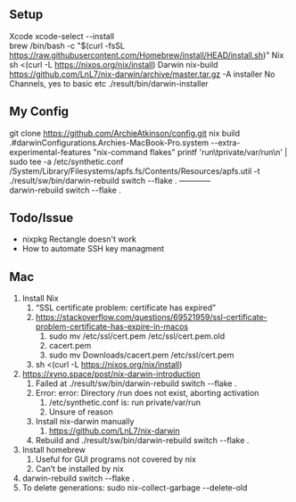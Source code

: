 ## Setup
Xcode
	xcode-select --install  
brew
	/bin/bash -c "$(curl -fsSL https://raw.githubusercontent.com/Homebrew/install/HEAD/install.sh)"
Nix
	sh <(curl -L https://nixos.org/nix/install)
Darwin
	nix-build https://github.com/LnL7/nix-darwin/archive/master.tar.gz -A installer
	No Channels, yes to basic etc
	./result/bin/darwin-installer

## My Config
git clone https://github.com/ArchieAtkinson/config.git
nix build .#darwinConfigurations.Archies-MacBook-Pro.system --extra-experimental-features "nix-command flakes"
printf 'run\tprivate/var/run\n' | sudo tee -a /etc/synthetic.conf 
/System/Library/Filesystems/apfs.fs/Contents/Resources/apfs.util -t
./result/sw/bin/darwin-rebuild switch --flake .
————  
darwin-rebuild switch --flake .

## Todo/Issue
- nixpkg Rectangle doesn't work
- How to automate SSH key managment

## Mac
1. Install Nix 
    1. “SSL certificate problem: certificate has expired”
    2. https://stackoverflow.com/questions/69521959/ssl-certificate-problem-certificate-has-expire-in-macos
        1. sudo mv /etc/ssl/cert.pem /etc/ssl/cert.pem.old
        2. cacert.pem
        3. sudo mv Downloads/cacert.pem /etc/ssl/cert.pem
    3. sh <(curl -L https://nixos.org/nix/install)
2. https://xyno.space/post/nix-darwin-introduction
    1. Failed at ./result/sw/bin/darwin-rebuild switch --flake .
    2. Error: error: Directory /run does not exist, aborting activation
        1. /etc/synthetic.conf is:  run	private/var/run
        2. Unsure of reason
    3. Install nix-darwin manually
        1. https://github.com/LnL7/nix-darwin
    4. Rebuild and ./result/sw/bin/darwin-rebuild switch --flake .
3. Install homebrew
    1. Useful for GUI programs not covered by nix
    2. Can’t be installed by nix
4. darwin-rebuild switch --flake .
5. To delete generations: sudo nix-collect-garbage --delete-old
